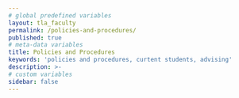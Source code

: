 ```yaml
---
# global predefined variables
layout: tla_faculty
permalink: /policies-and-procedures/
published: true
# meta-data variables
title: Policies and Procedures
keywords: 'policies and procedures, curtent students, advising'
description: >-
# custom variables
sidebar: false
---
```


